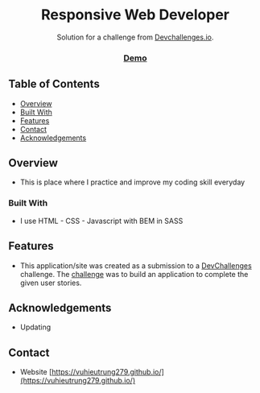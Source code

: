 
<h1 align="center">Responsive Web Developer</h1>

<div align="center">
   Solution for a challenge from  <a href="http://devchallenges.io" target="_blank">Devchallenges.io</a>.
</div>

<div align="center">
  <h3>
    <a href="https://vuhieutrung279.github.io/">
      Demo
    </a>
  </h3>
</div>

<!-- TABLE OF CONTENTS -->

## Table of Contents

- [Overview](#overview)
- [Built With](#built-with)
- [Features](#features)
- [Contact](#contact)
- [Acknowledgements](#acknowledgements)

<!-- OVERVIEW -->

## Overview

- This is place where I practice and improve my coding skill everyday

### Built With

<!-- This section should list any major frameworks that you built your project using. Here are a few examples.-->

- I use HTML - CSS - Javascript with BEM in SASS

## Features

<!-- List the features of your application or follow the template. Don't share the figma file here :) -->

- This application/site was created as a submission to a [DevChallenges](https://devchallenges.io/challenges) challenge. The [challenge](https://devchallenges.io/challenges/hhmesazsqgKXrTkYkt0U) was to build an application to complete the given user stories.


## Acknowledgements

 - Updating

## Contact

- Website [https://vuhieutrung279.github.io/](https://vuhieutrung279.github.io/)
